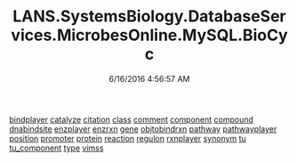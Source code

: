 ﻿---
title: LANS.SystemsBiology.DatabaseServices.MicrobesOnline.MySQL.BioCyc
date: 6/16/2016 4:56:57 AM
---

[bindplayer](T-LANS.SystemsBiology.DatabaseServices.MicrobesOnline.MySQL.BioCyc.bindplayer.html)
[catalyze](T-LANS.SystemsBiology.DatabaseServices.MicrobesOnline.MySQL.BioCyc.catalyze.html)
[citation](T-LANS.SystemsBiology.DatabaseServices.MicrobesOnline.MySQL.BioCyc.citation.html)
[class](T-LANS.SystemsBiology.DatabaseServices.MicrobesOnline.MySQL.BioCyc.class.html)
[comment](T-LANS.SystemsBiology.DatabaseServices.MicrobesOnline.MySQL.BioCyc.comment.html)
[component](T-LANS.SystemsBiology.DatabaseServices.MicrobesOnline.MySQL.BioCyc.component.html)
[compound](T-LANS.SystemsBiology.DatabaseServices.MicrobesOnline.MySQL.BioCyc.compound.html)
[dnabindsite](T-LANS.SystemsBiology.DatabaseServices.MicrobesOnline.MySQL.BioCyc.dnabindsite.html)
[enzplayer](T-LANS.SystemsBiology.DatabaseServices.MicrobesOnline.MySQL.BioCyc.enzplayer.html)
[enzrxn](T-LANS.SystemsBiology.DatabaseServices.MicrobesOnline.MySQL.BioCyc.enzrxn.html)
[gene](T-LANS.SystemsBiology.DatabaseServices.MicrobesOnline.MySQL.BioCyc.gene.html)
[objtobindrxn](T-LANS.SystemsBiology.DatabaseServices.MicrobesOnline.MySQL.BioCyc.objtobindrxn.html)
[pathway](T-LANS.SystemsBiology.DatabaseServices.MicrobesOnline.MySQL.BioCyc.pathway.html)
[pathwayplayer](T-LANS.SystemsBiology.DatabaseServices.MicrobesOnline.MySQL.BioCyc.pathwayplayer.html)
[position](T-LANS.SystemsBiology.DatabaseServices.MicrobesOnline.MySQL.BioCyc.position.html)
[promoter](T-LANS.SystemsBiology.DatabaseServices.MicrobesOnline.MySQL.BioCyc.promoter.html)
[protein](T-LANS.SystemsBiology.DatabaseServices.MicrobesOnline.MySQL.BioCyc.protein.html)
[reaction](T-LANS.SystemsBiology.DatabaseServices.MicrobesOnline.MySQL.BioCyc.reaction.html)
[regulon](T-LANS.SystemsBiology.DatabaseServices.MicrobesOnline.MySQL.BioCyc.regulon.html)
[rxnplayer](T-LANS.SystemsBiology.DatabaseServices.MicrobesOnline.MySQL.BioCyc.rxnplayer.html)
[synonym](T-LANS.SystemsBiology.DatabaseServices.MicrobesOnline.MySQL.BioCyc.synonym.html)
[tu](T-LANS.SystemsBiology.DatabaseServices.MicrobesOnline.MySQL.BioCyc.tu.html)
[tu_component](T-LANS.SystemsBiology.DatabaseServices.MicrobesOnline.MySQL.BioCyc.tu_component.html)
[type](T-LANS.SystemsBiology.DatabaseServices.MicrobesOnline.MySQL.BioCyc.type.html)
[vimss](T-LANS.SystemsBiology.DatabaseServices.MicrobesOnline.MySQL.BioCyc.vimss.html)
